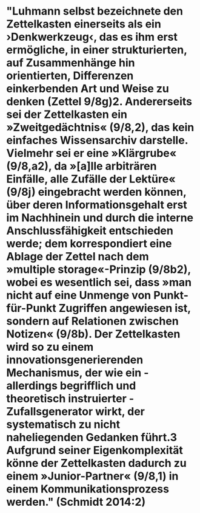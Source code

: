 # "Luhmann selbst bezeichnete den Zettelkasten einerseits als ein ›Denkwerkzeug‹, das es ihm erst ermögliche, in einer strukturierten, auf Zusammenhänge hin orientierten, Differenzen einkerbenden Art und Weise zu denken (Zettel 9/8g)2. Andererseits sei der Zettelkasten ein »Zweitgedächtnis« (9/8,2), das kein einfaches Wissensarchiv darstelle. Vielmehr sei er eine »Klärgrube« (9/8,a2), da »[a]lle arbiträren Einfälle, alle Zufälle der Lektüre« (9/8j) eingebracht werden können, über deren Informationsgehalt erst im Nachhinein und durch die interne Anschlussfähigkeit entschieden werde; dem korrespondiert eine Ablage der Zettel nach dem »multiple storage«-Prinzip (9/8b2), wobei es wesentlich sei, dass »man nicht auf eine Unmenge von Punkt-für-Punkt Zugriffen angewiesen ist, sondern auf Relationen zwischen Notizen« (9/8b). Der Zettelkasten wird so zu einem innovationsgenerierenden Mechanismus, der wie ein - allerdings begrifflich und theoretisch instruierter - Zufallsgenerator wirkt, der systematisch zu nicht naheliegenden Gedanken führt.3 Aufgrund seiner Eigenkomplexität könne der Zettelkasten dadurch zu einem »Junior-Partner« (9/8,1) in einem Kommunikationsprozess werden." (Schmidt 2014:2)